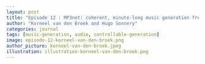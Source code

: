 ```yaml
---
layout: post
title: "Episode 12 : MP3net: coherent, minute-long music generation from raw audio with a simple convolutional GAN"
author: "Korneel van den Broek and Hugo Sonnery"
categories: journal
tags: [music-generation, audio, controllable-generation]
image: episode-12-korneel-van-den-broek.png
author_picture: korneel-van-den-broek.jpeg
illustration: illustration-korneel-van-den-broek.png
---
```

